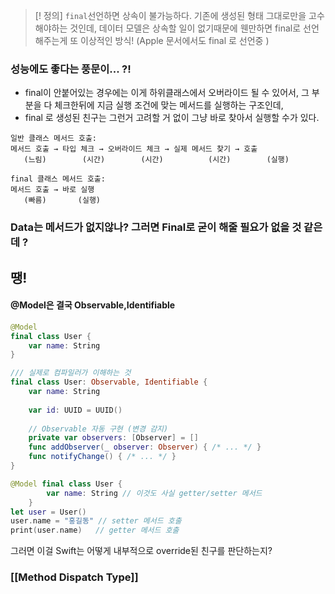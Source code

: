 
>[! 정의]
>`final`선언하면 상속이 불가능하다. 
>기존에 생성된 형태 그대로만을 고수해야하는 것인데, 데이터 모델은 상속할 일이 없기때문에 웬만하면 final로 선언해주는게 또 이상적인 방식! (Apple 문서에서도 final 로 선언중 )

### 성능에도 좋다는 풍문이... ?!
- final이 안붙어있는 경우에는 이게 하위클래스에서 오버라이드 될 수 있어서, 그 부분을 다 체크한뒤에 지금 실행 조건에 맞는 메서드를 실행하는 구조인데,
- final 로 생성된 친구는 그런거 고려할 거 없이 그냥 바로 찾아서 실행할 수가 있다. 

```
일반 클래스 메서드 호출:
메서드 호출 → 타입 체크 → 오버라이드 체크 → 실제 메서드 찾기 → 호출
   (느림)        (시간)        (시간)          (시간)        (실행)

final 클래스 메서드 호출:
메서드 호출 → 바로 실행
   (빠름)       (실행)
```

### Data는 메서드가 없지않나? 그러면 Final로 굳이 해줄 필요가 없을 것 같은데 ?

## 땡! 

#### @Model은 결국 Observable,Identifiable 
```swift
@Model
final class User {
    var name: String
}

/// 실제로 컴파일러가 이해하는 것 
final class User: Observable, Identifiable {
    var name: String
    
    var id: UUID = UUID()
    
    // Observable 자동 구현 (변경 감지)
    private var observers: [Observer] = []
    func addObserver(_ observer: Observer) { /* ... */ }
    func notifyChange() { /* ... */ }
}
```

```swift
@Model final class User {
		var name: String // 이것도 사실 getter/setter 메서드 
	}
let user = User() 
user.name = "홍길동" // setter 메서드 호출 
print(user.name)   // getter 메서드 호출
```

그러면 이걸 Swift는 어떻게 내부적으로 override된 친구를 판단하는지? 

### [[Method Dispatch Type]]
